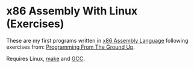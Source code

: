 # x86 Assembly With Linux (Exercises)

These are my first programs written in
[x86 Assembly Language](https://en.wikipedia.org/wiki/X86_assembly_language)
following exercises from: [Programming From The Ground Up](http://savannah.nongnu.org/projects/pgubook/).

Requires Linux, [make](https://www.gnu.org/software/make/) and [GCC](https://gcc.gnu.org/).
